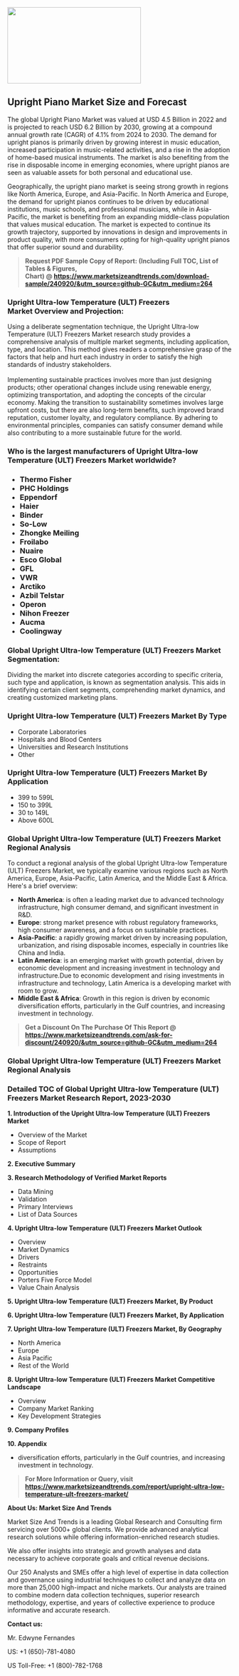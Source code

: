 <p><img class="alignnone size-medium wp-image-20088" src="https://ffe5etoiles.com/wp-content/uploads/2024/12/MST1-300x171.png" alt="" width="300" height="171" /></p><h2>Upright Piano Market Size and Forecast</h2><p>The global Upright Piano Market was valued at USD 4.5 Billion in 2022 and is projected to reach USD 6.2 Billion by 2030, growing at a compound annual growth rate (CAGR) of 4.1% from 2024 to 2030. The demand for upright pianos is primarily driven by growing interest in music education, increased participation in music-related activities, and a rise in the adoption of home-based musical instruments. The market is also benefiting from the rise in disposable income in emerging economies, where upright pianos are seen as valuable assets for both personal and educational use.</p><p>Geographically, the upright piano market is seeing strong growth in regions like North America, Europe, and Asia-Pacific. In North America and Europe, the demand for upright pianos continues to be driven by educational institutions, music schools, and professional musicians, while in Asia-Pacific, the market is benefiting from an expanding middle-class population that values musical education. The market is expected to continue its growth trajectory, supported by innovations in design and improvements in product quality, with more consumers opting for high-quality upright pianos that offer superior sound and durability.</p></p><blockquote id="" class=""><strong>Request PDF Sample Copy of Report: (Including Full TOC, List of Tables &amp; Figures, Chart)&nbsp;@&nbsp;<strong><a href="https://www.marketsizeandtrends.com/download-sample/240920/&utm_source=github-GC&utm_medium=264" target="_blank">https://www.marketsizeandtrends.com/download-sample/240920/&utm_source=github-GC&utm_medium=264</a></strong></strong></blockquote><h3 id="" class="">Upright Ultra-low Temperature (ULT) Freezers Market&nbsp;Overview and Projection:</h3><p id="" class="">Using a deliberate segmentation technique, the Upright Ultra-low Temperature (ULT) Freezers Market research study provides a comprehensive analysis of multiple market segments, including application, type, and location. This method gives readers a comprehensive grasp of the factors that help and hurt each industry in order to satisfy the high standards of industry stakeholders. <br /> <br />Implementing sustainable practices involves more than just designing products; other operational changes include using renewable energy, optimizing transportation, and adopting the concepts of the circular economy. Making the transition to sustainability sometimes involves large upfront costs, but there are also long-term benefits, such improved brand reputation, customer loyalty, and regulatory compliance. By adhering to environmental principles, companies can satisfy consumer demand while also contributing to a more sustainable future for the world.</p><h3 id="" class="">Who is the largest manufacturers of&nbsp;Upright Ultra-low Temperature (ULT) Freezers Market worldwide?</h3><h3 class=""><p><ul><li>Thermo Fisher </li><li> PHC Holdings </li><li> Eppendorf </li><li> Haier </li><li> Binder </li><li> So-Low </li><li> Zhongke Meiling </li><li> Froilabo </li><li> Nuaire </li><li> Esco Global </li><li> GFL </li><li> VWR </li><li> Arctiko </li><li> Azbil Telstar </li><li> Operon </li><li> Nihon Freezer </li><li> Aucma </li><li> Coolingway</li></ul></p></h3><h3 id="" class="">Global&nbsp;Upright Ultra-low Temperature (ULT) Freezers Market Segmentation:</h3><p id="" class="">Dividing the market into discrete categories according to specific criteria, such type and application, is known as segmentation analysis. This aids in identifying certain client segments, comprehending market dynamics, and creating customized marketing plans.</p><h3 id="" class="">Upright Ultra-low Temperature (ULT) Freezers Market&nbsp;By Type</h3><p><p><ul><li>Corporate Laboratories</li><li> Hospitals and Blood Centers</li><li> Universities and Research Institutions</li><li> Other</p></li></ul></p></p><h3 id="" class="">Upright Ultra-low Temperature (ULT) Freezers Market&nbsp;By Application</h3><p class=""><p><ul><li>399 to 599L</li><li> 150 to 399L</li><li> 30 to 149L</li><li> Above 600L</li></ul></p></p><h3 id="" class="">Global Upright Ultra-low Temperature (ULT) Freezers Market Regional Analysis</h3><p id="" class="">To conduct a regional analysis of the global Upright Ultra-low Temperature (ULT) Freezers Market, we typically examine various regions such as North America, Europe, Asia-Pacific, Latin America, and the Middle East &amp; Africa. Here's a brief overview:</p><ul><li><strong>North America</strong>: is often a leading market due to advanced technology infrastructure, high consumer demand, and significant investment in R&amp;D.</li><li><strong>Europe</strong>: strong market presence with robust regulatory frameworks, high consumer awareness, and a focus on sustainable practices.</li><li><strong>Asia-Pacific</strong>: a rapidly growing market driven by increasing population, urbanization, and rising disposable incomes, especially in countries like China and India.</li><li><strong>Latin America</strong>: is an emerging market with growth potential, driven by economic development and increasing investment in technology and infrastructure.Due to economic development and rising investments in infrastructure and technology, Latin America is a developing market with room to grow.</li><li><strong>Middle East &amp; Africa</strong>: Growth in this region is driven by economic diversification efforts, particularly in the Gulf countries, and increasing investment in technology.</li></ul><blockquote id="" class=""><strong>Get a Discount On The Purchase Of This Report @ <strong><a href="https://www.marketsizeandtrends.com/ask-for-discount/240920/&utm_source=github-GC&utm_medium=264" target="_blank">https://www.marketsizeandtrends.com/ask-for-discount/240920/&utm_source=github-GC&utm_medium=264</a></strong></strong></blockquote><h3 id="" class="">Global Upright Ultra-low Temperature (ULT) Freezers Market Regional Analysis</h3><h3 id="" class="">Detailed TOC of Global Upright Ultra-low Temperature (ULT) Freezers Market Research Report, 2023-2030</h3><p id="" class=""><strong>1. Introduction of the Upright Ultra-low Temperature (ULT) Freezers Market</strong></p><ul><li>Overview of the Market</li><li>Scope of Report</li><li>Assumptions</li></ul><p id="" class=""><strong>2. Executive Summary</strong></p><p id="" class=""><strong>3. Research Methodology of Verified Market Reports</strong></p><ul><li>Data Mining</li><li>Validation</li><li>Primary Interviews</li><li>List of Data Sources</li></ul><p id="" class=""><strong>4. Upright Ultra-low Temperature (ULT) Freezers Market Outlook</strong></p><ul><li>Overview</li><li>Market Dynamics</li><li>Drivers</li><li>Restraints</li><li>Opportunities</li><li>Porters Five Force Model</li><li>Value Chain Analysis</li></ul><p id="" class=""><strong>5. Upright Ultra-low Temperature (ULT) Freezers Market, By Product</strong></p><p id="" class=""><strong>6. Upright Ultra-low Temperature (ULT) Freezers Market, By Application</strong></p><p id="" class=""><strong>7. Upright Ultra-low Temperature (ULT) Freezers Market, By Geography</strong></p><ul><li>North America</li><li>Europe</li><li>Asia Pacific</li><li>Rest of the World</li></ul><p id="" class=""><strong>8. Upright Ultra-low Temperature (ULT) Freezers Market Competitive Landscape</strong></p><ul><li>Overview</li><li>Company Market Ranking</li><li>Key Development Strategies</li></ul><p id="" class=""><strong>9. Company Profiles</strong></p><p id="" class=""><strong>10. Appendix</strong></p><ul><li>diversification efforts, particularly in the Gulf countries, and increasing investment in technology.</li></ul><blockquote id="" class=""><strong>For More Information or Query, visit <strong><strong><a href="https://www.marketsizeandtrends.com/report/upright-ultra-low-temperature-ult-freezers-market/" target="_blank">https://www.marketsizeandtrends.com/report/upright-ultra-low-temperature-ult-freezers-market/</a></strong></strong></strong></blockquote><p id="" class=""><strong>About Us: Market Size And Trends</strong></p><p id="" class="">Market Size And Trends is a leading Global Research and Consulting firm servicing over 5000+ global clients. We provide advanced analytical research solutions while offering information-enriched research studies.</p><p id="" class="">We also offer insights into strategic and growth analyses and data necessary to achieve corporate goals and critical revenue decisions.</p><p id="" class="">Our 250 Analysts and SMEs offer a high level of expertise in data collection and governance using industrial techniques to collect and analyze data on more than 25,000 high-impact and niche markets. Our analysts are trained to combine modern data collection techniques, superior research methodology, expertise, and years of collective experience to produce informative and accurate research.</p><p id="" class=""><strong>Contact us:</strong></p><p id="" class="">Mr. Edwyne Fernandes</p><p id="" class="">US: +1 (650)-781-4080</p><p id="" class="">US Toll-Free: +1 (800)-782-1768</p>
